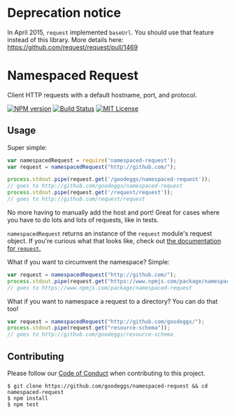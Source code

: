 # Deprecation notice

In April 2015, `request` implemented `baseUrl`. You should use that feature instead of this library.
More details here: https://github.com/request/request/pull/1469

# Namespaced Request

Client HTTP requests with a default hostname, port, and protocol.

[![NPM version](http://img.shields.io/npm/v/namespaced-request.svg?style=flat-square)](https://www.npmjs.org/package/namespaced-request)
[![Build Status](http://img.shields.io/travis/goodeggs/namespaced-request.svg?style=flat-square)](https://travis-ci.org/goodeggs/namespaced-request)
[![MIT License](http://img.shields.io/badge/license-MIT-blue.svg?style=flat-square)](https://github.com/goodeggs/namespaced-request/blob/master/LICENSE.md)

## Usage

Super simple:

```javascript
var namespacedRequest = require('namespaced-request');
var request = namespacedRequest("http://github.com/");

process.stdout.pipe(request.get('/goodeggs/namespaced-request'));
// goes to http://github.com/goodeggs/namespaced-request
process.stdout.pipe(request.get('/request/request'));
// goes to http://github.com/request/request
```

No more having to manually add the host and port! Great for cases where you have
to do lots and lots of requests, like in tests.

`namespacedRequest` returns an instance of the `request` module's request
object. If you're curious what that looks like, check out [the documentation for
`request`.](https://www.npmjs.com/package/request)

What if you want to circumvent the namespace? Simple:

```javascript
var request = namespacedRequest("http://github.com/");
process.stdout.pipe(request.get("https://www.npmjs.com/package/namespaced-request"));
// goes to https://www.npmjs.com/package/namespaced-request
```

What if you want to namespace a request to a directory? You can do that too!

```javascript
var request = namespacedRequest("http://github.com/goodeggs/");
process.stdout.pipe(request.get("resource-schema"));
// goes to http://github.com/goodeggs/resource-schema
```

## Contributing

Please follow our [Code of Conduct](https://github.com/goodeggs/namespaced-request/blob/master/CODE_OF_CONDUCT.md)
when contributing to this project.

```
$ git clone https://github.com/goodeggs/namespaced-request && cd namespaced-request
$ npm install
$ npm test
```
